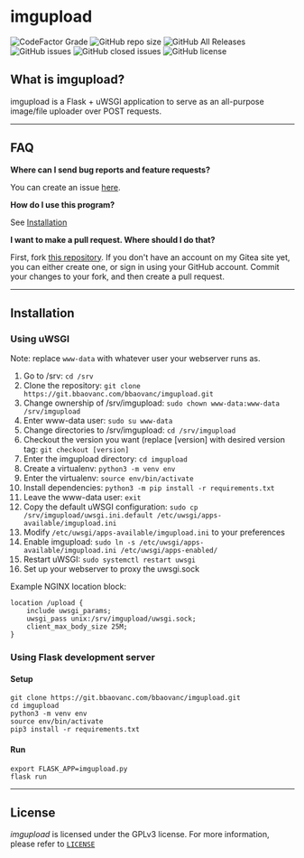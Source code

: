 # imgupload

![CodeFactor Grade](https://img.shields.io/codefactor/grade/github/BBaoVanC/imgupload/master?color=blue)
![GitHub repo size](https://img.shields.io/github/repo-size/bbaovanc/imgupload?color=blue)
![GitHub All Releases](https://img.shields.io/github/downloads/bbaovanc/imgupload/total?color=blue)
![GitHub issues](https://img.shields.io/github/issues/bbaovanc/imgupload?color=blue)
![GitHub closed issues](https://img.shields.io/github/issues-closed/bbaovanc/imgupload?color=blue)
![GitHub license](https://img.shields.io/github/license/bbaovanc/imgupload?color=blue)

## What is imgupload?

imgupload is a Flask + uWSGI application to serve as an all-purpose image/file uploader over POST requests.

---

## FAQ

**Where can I send bug reports and feature requests?**

You can create an issue [here](https://git.bbaovanc.com/bbaovanc/imgupload/issues).

**How do I use this program?**

See [Installation](#installation)

**I want to make a pull request. Where should I do that?**

First, fork [this repository](https://git.bbaovanc.com/bbaovanc/imgupload). If you don't have an account on my Gitea site yet, you can either create one, or sign in using your GitHub account. Commit your changes to your fork, and then create a pull request.

---

## Installation

### Using uWSGI

Note: replace `www-data` with whatever user your webserver runs as.

1. Go to /srv: `cd /srv`
2. Clone the repository: `git clone https://git.bbaovanc.com/bbaovanc/imgupload.git`
3. Change ownership of /srv/imgupload: `sudo chown www-data:www-data /srv/imgupload`
4. Enter www-data user: `sudo su www-data`
5. Change directories to /srv/imgupload: `cd /srv/imgupload`
6. Checkout the version you want (replace [version] with desired version tag: `git checkout [version]`
7. Enter the imgupload directory: `cd imgupload`
8. Create a virtualenv: `python3 -m venv env`
9. Enter the virtualenv: `source env/bin/activate`
10. Install dependencies: `python3 -m pip install -r requirements.txt`
11. Leave the www-data user: `exit`
12. Copy the default uWSGI configuration: `sudo cp /srv/imgupload/uwsgi.ini.default /etc/uwsgi/apps-available/imgupload.ini`
13. Modify `/etc/uwsgi/apps-available/imgupload.ini` to your preferences
14. Enable imgupload: `sudo ln -s /etc/uwsgi/apps-available/imgupload.ini /etc/uwsgi/apps-enabled/`
15. Restart uWSGI: `sudo systemctl restart uwsgi`
16. Set up your webserver to proxy the uwsgi.sock

Example NGINX location block:

```nginx
location /upload {
    include uwsgi_params;
    uwsgi_pass unix:/srv/imgupload/uwsgi.sock;
    client_max_body_size 25M;
}
```

### Using Flask development server

#### Setup

```shell
git clone https://git.bbaovanc.com/bbaovanc/imgupload.git
cd imgupload
python3 -m venv env
source env/bin/activate
pip3 install -r requirements.txt
```

#### Run

```shell
export FLASK_APP=imgupload.py
flask run
```

---

## License

_imgupload_ is licensed under the GPLv3 license. For more information, please refer to [`LICENSE`](https://git.bbaovanc.com/bbaovanc/imgupload/src/branch/master/LICENSE)
